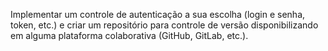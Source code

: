Implementar um controle de autenticação a sua escolha (login e senha, token, etc.) e criar um repositório para controle de versão disponibilizando em alguma plataforma colaborativa (GitHub, GitLab, etc.).
